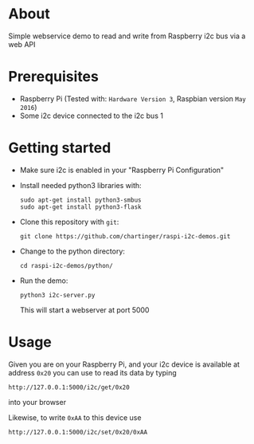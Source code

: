 # About

Simple webservice demo to read and write from Raspberry i2c bus via a web API

# Prerequisites

* Raspberry Pi (Tested with: `Hardware Version 3`, Raspbian version `May 2016`)
* Some i2c device connected to the i2c bus 1

# Getting started

* Make sure i2c is enabled in your "Raspberry Pi Configuration"
* Install needed python3 libraries with:

  ```
  sudo apt-get install python3-smbus
  sudo apt-get install python3-flask
  ```
* Clone this repository with `git`:

  ```
  git clone https://github.com/chartinger/raspi-i2c-demos.git
  ```
  
* Change to the python directory:

  ```
  cd raspi-i2c-demos/python/
  ```
  
* Run the demo:

  ```
  python3 i2c-server.py
  ```
  This will start a webserver at port 5000
  
# Usage

Given you are on your Raspberry Pi, and your i2c device is available at address `0x20` you can use to read its data by typing
```
http://127.0.0.1:5000/i2c/get/0x20
```
into your browser

Likewise, to write `0xAA` to this device use
```
http://127.0.0.1:5000/i2c/set/0x20/0xAA
```
